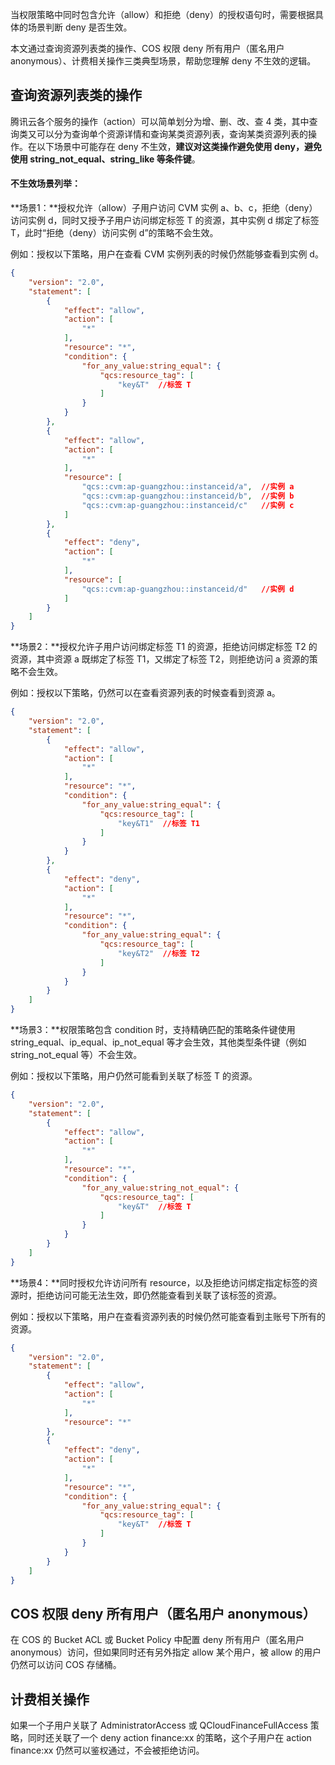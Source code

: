 当权限策略中同时包含允许（allow）和拒绝（deny）的授权语句时，需要根据具体的场景判断 deny 是否生效。

本文通过查询资源列表类的操作、COS 权限 deny 所有用户（匿名用户 anonymous）、计费相关操作三类典型场景，帮助您理解 deny 不生效的逻辑。

## 查询资源列表类的操作


腾讯云各个服务的操作（action）可以简单划分为增、删、改、查 4 类，其中查询类又可以分为查询单个资源详情和查询某类资源列表，查询某类资源列表的操作。在以下场景中可能存在 deny 不生效，**建议对这类操作避免使用 deny，避免使用 string_not_equal、string_like 等条件键**。


#### 不生效场景列举：
**场景1：**授权允许（allow）子用户访问 CVM 实例 a、b、c，拒绝（deny）访问实例 d，同时又授予子用户访问绑定标签 T 的资源，其中实例 d 绑定了标签T，此时“拒绝（deny）访问实例 d”的策略不会生效。

例如：授权以下策略，用户在查看 CVM 实例列表的时候仍然能够查看到实例 d。
```json
{
    "version": "2.0",
    "statement": [
        {
            "effect": "allow",
            "action": [
                "*"
            ],
            "resource": "*",
            "condition": {
                "for_any_value:string_equal": {
                    "qcs:resource_tag": [
                        "key&T"  //标签 T
                    ]
                }
            }
        },
        {
            "effect": "allow",
            "action": [
                "*"
            ],
            "resource": [
                "qcs::cvm:ap-guangzhou::instanceid/a",  //实例 a
                "qcs::cvm:ap-guangzhou::instanceid/b",  //实例 b
                "qcs::cvm:ap-guangzhou::instanceid/c"   //实例 c
            ]
        },
        {
            "effect": "deny",
            "action": [
                "*"
            ],
            "resource": [
                "qcs::cvm:ap-guangzhou::instanceid/d"   //实例 d
            ]
        }
    ]
}
```

**场景2：**授权允许子用户访问绑定标签 T1 的资源，拒绝访问绑定标签 T2 的资源，其中资源 a 既绑定了标签 T1，又绑定了标签 T2，则拒绝访问 a 资源的策略不会生效。

例如：授权以下策略，仍然可以在查看资源列表的时候查看到资源 a。
```json
{
    "version": "2.0",
    "statement": [
        {
            "effect": "allow",
            "action": [
                "*"
            ],
            "resource": "*",
            "condition": {
                "for_any_value:string_equal": {
                    "qcs:resource_tag": [
                        "key&T1"  //标签 T1
                    ]
                }
            }
        },
        {
            "effect": "deny",
            "action": [
                "*"
            ],
            "resource": "*",
            "condition": {
                "for_any_value:string_equal": {
                    "qcs:resource_tag": [
                        "key&T2"  //标签 T2
                    ]
                }
            }
        }
    ]
}
```

**场景3：**权限策略包含 condition 时，支持精确匹配的策略条件键使用 string_equal、ip_equal、ip_not_equal 等才会生效，其他类型条件键（例如 string_not_equal 等）不会生效。

例如：授权以下策略，用户仍然可能看到关联了标签 T 的资源。
```json
{
    "version": "2.0",
    "statement": [
        {
            "effect": "allow",
            "action": [
                "*"
            ],
            "resource": "*",
            "condition": {
                "for_any_value:string_not_equal": {
                    "qcs:resource_tag": [
                        "key&T"  //标签 T
                    ]
                }
            }
        }
    ]
}
```

**场景4：**同时授权允许访问所有 resource，以及拒绝访问绑定指定标签的资源时，拒绝访问可能无法生效，即仍然能查看到关联了该标签的资源。

例如：授权以下策略，用户在查看资源列表的时候仍然可能查看到主账号下所有的资源。
```json
{
    "version": "2.0",
    "statement": [
        {
            "effect": "allow",
            "action": [
                "*"
            ],
            "resource": "*"
        },
        {
            "effect": "deny",
            "action": [
                "*"
            ],
            "resource": "*",
            "condition": {
                "for_any_value:string_equal": {
                    "qcs:resource_tag": [
                        "key&T"  //标签 T
                    ]
                }
            }
        }
    ]
} 
```

## COS 权限 deny 所有用户（匿名用户 anonymous）
在 COS 的 Bucket ACL 或 Bucket Policy 中配置 deny 所有用户（匿名用户 anonymous）访问，但如果同时还有另外指定 allow 某个用户，被 allow 的用户仍然可以访问 COS 存储桶。

## 计费相关操作

如果一个子用户关联了 AdministratorAccess 或 QCloudFinanceFullAccess 策略，同时还关联了一个 deny action finance:xx 的策略，这个子用户在 action finance:xx 仍然可以鉴权通过，不会被拒绝访问。
